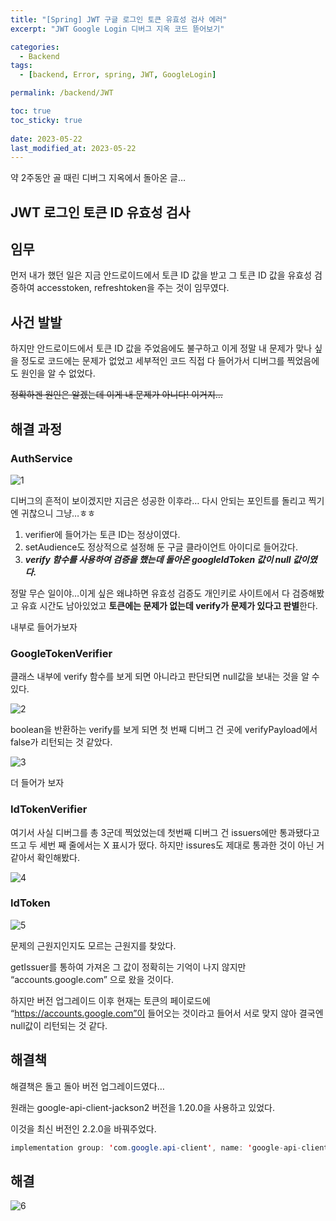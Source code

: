 ```yaml
---
title: "[Spring] JWT 구글 로그인 토큰 유효성 검사 에러"
excerpt: "JWT Google Login 디버그 지옥 코드 뜯어보기"

categories:
  - Backend
tags:
  - [backend, Error, spring, JWT, GoogleLogin]

permalink: /backend/JWT

toc: true
toc_sticky: true
 
date: 2023-05-22
last_modified_at: 2023-05-22
---
```


약 2주동안 골 때린 디버그 지옥에서 돌아온 글…

## JWT 로그인 토큰 ID 유효성 검사

## 임무

먼저 내가 했던 일은 지금 안드로이드에서 토큰 ID 값을 받고 그 토큰 ID 값을 유효성 검증하여 accesstoken, refreshtoken을 주는 것이 임무였다.

## 사건 발발

하지만 안드로이드에서 토큰 ID 값을 주었음에도 불구하고  이게 정말 내 문제가 맞나 싶을 정도로 코드에는 문제가 없었고 세부적인 코드 직접 다 들어가서 디버그를 찍었음에도 원인을 알 수 없었다.

~~정확하겐 원인은 알겠는데 이게 내 문제가 아니다! 이거지…~~

## 해결 과정

### AuthService

![1](https://jsw6701.github.io/assets/images/posts_img/230522/1.png)

디버그의 흔적이 보이겠지만 지금은 성공한 이후라… 다시 안되는 포인트를 돌리고 찍기엔 귀찮으니 그냥…ㅎㅎ

1. verifier에 들어가는 토큰 ID는 정상이였다.
2. setAudience도 정상적으로 설정해 둔 구글 클라이언트 아이디로 들어갔다.
3. ***verify 함수를 사용하여 검증을 했는데 돌아온 googleIdToken 값이 null 값이였다.***

정말 무슨 일이야…이게 싶은 왜냐하면 유효성 검증도 개인키로 사이트에서 다 검증해봤고 유효 시간도 남아있었고 **토큰에는 문제가 없는데 verify가 문제가 있다고 판별**한다.

내부로 들어가보자

### GoogleTokenVerifier

클래스 내부에 verify 함수를 보게 되면 아니라고 판단되면 null값을 보내는 것을 알 수 있다.

![2](https://jsw6701.github.io/assets/images/posts_img/230522/2.png)

boolean을 반환하는 verify를 보게 되면 첫 번째 디버그 건 곳에 verifyPayload에서 false가 리턴되는 것 같았다.

![3](https://jsw6701.github.io/assets/images/posts_img/230522/3.png)

더 들어가 보자

### IdTokenVerifier

여기서 사실 디버그를 총 3군데 찍었었는데 첫번째 디버그 건 issuers에만 통과됐다고 뜨고 두 세번 째 줄에서는 X 표시가 떴다. 하지만 issures도 제대로 통과한 것이 아닌 거 같아서 확인해봤다.

![4](https://jsw6701.github.io/assets/images/posts_img/230522/4.png)

### IdToken

![5](https://jsw6701.github.io/assets/images/posts_img/230522/5.png)

문제의 근원지인지도 모르는 근원지를 찾았다.

getIssuer를 통하여 가져온 그 값이 정확히는 기억이 나지 않지만 “accounts.google.com” 으로 왔을 것이다.

하지만 버전 업그레이드 이후 현재는 토큰의 페이로드에 “https://accounts.google.com”이 들어오는 것이라고 들어서 서로 맞지 않아 결국엔 null값이 리턴되는 것 같다.

## 해결책

해결책은 돌고 돌아 버전 업그레이드였다…

원래는 google-api-client-jackson2 버전을 1.20.0을 사용하고 있었다.

이것을 최신 버전인 2.2.0을 바꿔주었다.

```java
implementation group: 'com.google.api-client', name: 'google-api-client-jackson2', version: '2.2.0'
```

## 해결

![6](https://jsw6701.github.io/assets/images/posts_img/230522/6.png)
